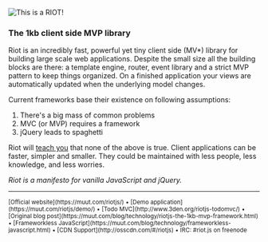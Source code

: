 ![This is a RIOT!](https://muut.com/m/img/riotjs/riot-1.png)

### The 1kb client side MVP library

Riot is an incredibly fast, powerful yet tiny client side (MV*) library for building large scale web applications. Despite the small size all the building blocks are there: a template engine, router, event library and a strict MVP pattern to keep things organized. On a finished application your views are automatically updated when the underlying model changes.

Current frameworks base their existence on following assumptions:

1. There's a big mass of common problems
2. MVC (or MVP) requires a framework
3. jQuery leads to spaghetti

Riot will [teach you](https://muut.com/riotjs/docs/) that none of the above is true. Client applications can be faster, simpler and smaller. They could be maintained with less people, less knowledge, and less worries.

*Riot is a manifesto for vanilla JavaScript and jQuery.*

---

<small>
[Official website](https://muut.com/riotjs/) &bull;
[Demo application](https://muut.com/riotjs/demo/) &bull;
[Todo MVC](http://www.3den.org/riotjs-todomvc/) &bull;
[Original blog post](https://muut.com/blog/technology/riotjs-the-1kb-mvp-framework.html) &bull;
[Frameworkless JavaScript](https://muut.com/blog/technology/frameworkless-javascript.html) &bull;
[CDN Support](http://osscdn.com/#/riotjs) &bull;
IRC: #riot.js on freenode
</small>
